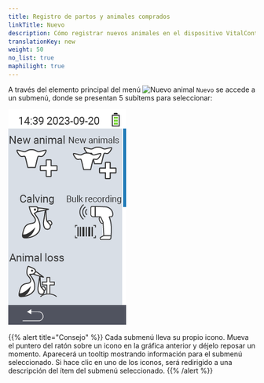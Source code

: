 ```yaml
---
title: Registro de partos y animales comprados
linkTitle: Nuevo
description: Cómo registrar nuevos animales en el dispositivo VitalControl.
translationKey: new
weight: 50
no_list: true
maphilight: true
---
```

A través del elemento principal del menú <img src="/icons/main/new-animal.svg" width="35" align="bottom" alt="Nuevo animal" /> `Nuevo` se accede a un submenú, donde se presentan 5 subítems para seleccionar:

<img src="images/neuen.png" alt="VitalControl Nuevo" title="Nuevo" usemap="#workmap" class="maphilight" />

<map name="workmap">
  <area shape="rect" coords="3,40,116,160" alt="Nuevo animal" title="Cómo registrar un nuevo animal usando el dispositivo VitalControl&#10;Clic del ratón: abrir documentación" href="/es/docs/new/animal/">
  <area shape="rect" coords="3,160,116,280" alt="Parto" title="Cómo registrar un nuevo parto usando el dispositivo VitalControl&#10;Clic del ratón: abrir documentación" href="/es/docs/new/calving/">
  <area shape="rect" coords="3,280,116,399" alt="Pérdida de animal" title="Cómo registrar la pérdida de un animal usando el dispositivo VitalControl&#10;Clic del ratón: abrir documentación" href="/es/docs/new/animal-loss/">

  <area shape="rect" coords="116,40,230,160" alt="Nuevos animales" title="Cómo crear múltiples nuevos animales en el dispositivo VitalControl usando una sola acción&#10;Clic del ratón: abrir documentación" href="/es/docs/new/animals/">
  <area shape="rect" coords="116,160,230,280" alt="Registro masivo" title="Usa el escáner de código de barras para registrar una variedad de animales&#10;Clic del ratón: abrir documentación" href="/es/docs/new/bulk-recording/">

  <area shape="rect" coords="1,401,100,439" alt="Atrás" title="Regresar un nivel&#10;Clic del ratón: a la documentación" href="/es/docs/menu/mainmenu/">
</map>

{{% alert title="Consejo" %}}
Cada submenú lleva su propio icono. Mueva el puntero del ratón sobre un icono en la gráfica anterior y déjelo reposar un momento. Aparecerá un tooltip mostrando información para el submenú seleccionado. Si hace clic en uno de los iconos, será redirigido a una descripción del ítem del submenú seleccionado.
{{% /alert %}}
